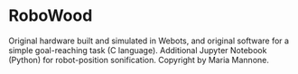 # RoboWood


Original hardware built and simulated in Webots, and original software for a simple goal-reaching task (C language). Additional Jupyter Notebook (Python) for robot-position sonification.
Copyright by Maria Mannone.
